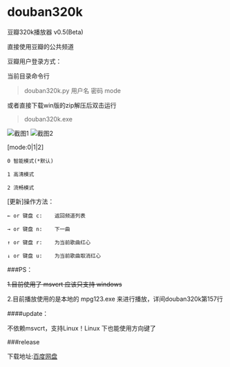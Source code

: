 douban320k
==========

豆瓣320k播放器 v0.5(Beta)

直接使用豆瓣的公共频道

豆瓣用户登录方式：

当前目录命令行

>douban320k.py 用户名 密码 mode

或者直接下载win版的zip解压后双击运行

>douban320k.exe

![截图1]()
![截图2]()

[mode:0|1|2]
    
    0 智能模式(*默认)
    
    1 高清模式
    
    2 流畅模式

[更新]操作方法：

    ← or 键盘 c:    返回频道列表

    → or 键盘 n:    下一曲

    ↑ or 键盘 r:    为当前歌曲红心

    ↓ or 键盘 u:    为当前歌曲取消红心


###PS：

<del>1.目前使用了 msvcrt 应该只支持 windows</del>
    
2.目前播放使用的是本地的 mpg123.exe 来进行播放，详间douban320k第157行

####update： 

不依赖msvcrt，支持Linux！Linux 下也能使用方向键了

###release

下载地址:[百度网盘](http://pan.baidu.com/s/1gdnLuSF)